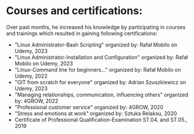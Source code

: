Courses and certifications:
==========

Over past months, he increased his knowledge by participating in courses and trainings which resulted in gaining following certifications:

- "Linux Administrator-Bash Scripting"
  organized by: Rafał Mobilo on Udemy, 2023
- "Linux Administrator-Installation and Configuration"
  organized by: Rafał Mobilo on Udemy, 2023
- "Linux-Command line for beginners..." 
  organized by: Rafał Mobilo on Udemy, 2022
- "GIT from scratch for everyone" 
  organized by: Adrian Szuszkiewicz on Udemy, 2023
- "Managing relationships, communication, influencing others"
  organized by: 4GROW, 2022
- "Professional customer service"
  organized by: 4GROW, 2020
- "Stress and emotions at work"
  organized by: Sztuka Relaksu, 2020
- Certificate of Professional Qualification-Examination ST.04. and ST.05., 2019
